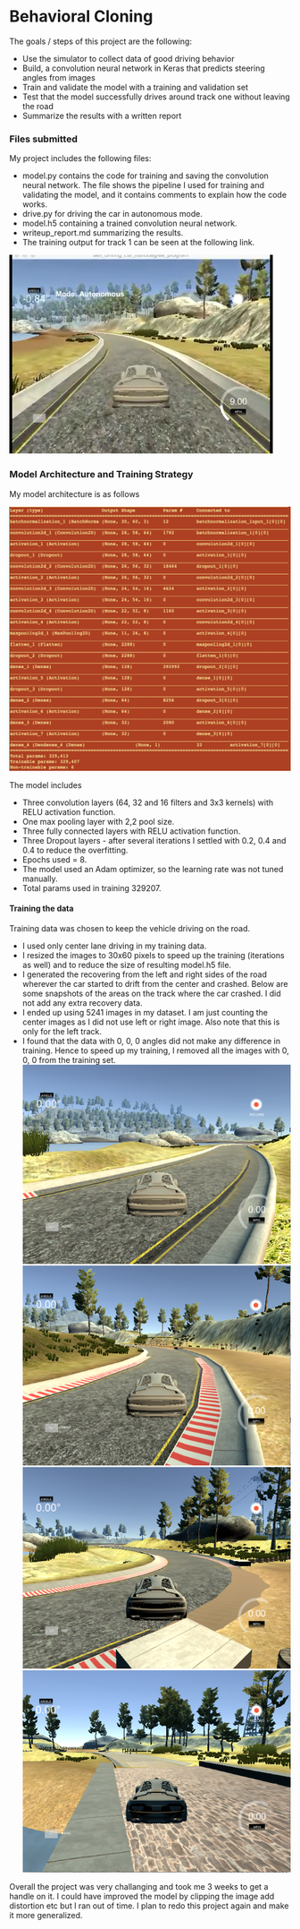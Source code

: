 # Behavioral Cloning

The goals / steps of this project are the following:

* Use the simulator to collect data of good driving behavior
* Build, a convolution neural network in Keras that predicts steering angles from images
* Train and validate the model with a training and validation set
* Test that the model successfully drives around track one without leaving the road
* Summarize the results with a written report


### Files submitted 

My project includes the following files:

* model.py contains the code for training and saving the convolution neural network. The file shows the pipeline I used for training and validating the model, and it contains comments to explain how the code works.
* drive.py for driving the car in autonomous mode.
* model.h5 containing a trained convolution neural network.
* writeup_report.md summarizing the results.
* The training output for track 1 can be seen at the following link.

[![track1](https://github.com/pssdc/CarND-Behavioral-Cloning-P3/blob/master/youtube_track1.png)](https://www.youtube.com/watch?v=k0KYxMhgwv4)


### Model Architecture and Training Strategy

My model architecture is as follows

![Architecture](https://github.com/pssdc/CarND-Behavioral-Cloning-P3/blob/master/layers.png)

The model includes 
* Three convolution layers (64, 32 and 16 filters and 3x3 kernels) with RELU activation function.
* One max pooling layer with 2,2 pool size.
* Three fully connected layers with RELU activation function.
* Three Dropout layers - after several iterations I settled with 0.2, 0.4 and 0.4 to reduce the overfitting.
* Epochs used = 8.
* The model used an Adam optimizer, so the learning rate was not tuned manually.
* Total params used in training 329207.


#### Training the data

Training data was chosen to keep the vehicle driving on the road. 
* I used only center lane driving in my training data. 
* I resized the images to 30x60 pixels to speed up the training (iterations as well) and to reduce the size of resulting model.h5 file.
* I generated the recovering from the left and right sides of the road wherever the car started to drift from the center and crashed. Below are some snapshots of the areas on the track where the car crashed. I did not add any extra recovery data. 
* I ended up using 5241 images in my dataset. I am just counting the center images as I did not use left or right image. Also note that this is only for the left track. 
* I found that the data with 0, 0, 0 angles did not make any difference in training. Hence to speed up my training, I removed all the images with 0, 0, 0 from the training set. 
![recovery1](https://github.com/pssdc/CarND-Behavioral-Cloning-P3/blob/master/recovery6.png)
![recovery2](https://github.com/pssdc/CarND-Behavioral-Cloning-P3/blob/master/recovery2.png)
![recovery3](https://github.com/pssdc/CarND-Behavioral-Cloning-P3/blob/master/recovery5.png)
![recovery4](https://github.com/pssdc/CarND-Behavioral-Cloning-P3/blob/master/recovery4.png)

Overall the project was very challanging and took me 3 weeks to get a handle on it. I could have improved the model by clipping the image add distortion etc but I ran out of time. I plan to redo this project again and make it more generalized. 


